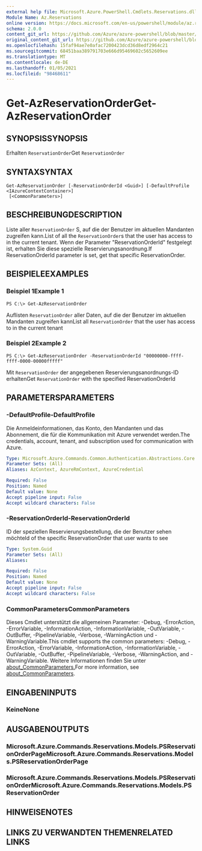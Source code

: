 ```yaml
---
external help file: Microsoft.Azure.PowerShell.Cmdlets.Reservations.dll-Help.xml
Module Name: Az.Reservations
online version: https://docs.microsoft.com/en-us/powershell/module/az.reservations/get-azreservationorder
schema: 2.0.0
content_git_url: https://github.com/Azure/azure-powershell/blob/master/src/Reservations/Reservations/help/Get-AzReservationOrder.md
original_content_git_url: https://github.com/Azure/azure-powershell/blob/master/src/Reservations/Reservations/help/Get-AzReservationOrder.md
ms.openlocfilehash: 15faf94ae7e0afac7200423dcd36d8edf2964c21
ms.sourcegitcommit: 68451baa389791703e666d95469602c5652609ee
ms.translationtype: MT
ms.contentlocale: de-DE
ms.lasthandoff: 01/05/2021
ms.locfileid: "98468611"
---
```

# <span data-ttu-id="13ef8-101">Get-AzReservationOrder</span><span class="sxs-lookup"><span data-stu-id="13ef8-101">Get-AzReservationOrder</span></span>

## <span data-ttu-id="13ef8-102">SYNOPSIS</span><span class="sxs-lookup"><span data-stu-id="13ef8-102">SYNOPSIS</span></span>
<span data-ttu-id="13ef8-103">Erhalten `ReservationOrder`</span><span class="sxs-lookup"><span data-stu-id="13ef8-103">Get `ReservationOrder`</span></span>

## <span data-ttu-id="13ef8-104">SYNTAX</span><span class="sxs-lookup"><span data-stu-id="13ef8-104">SYNTAX</span></span>

```
Get-AzReservationOrder [-ReservationOrderId <Guid>] [-DefaultProfile <IAzureContextContainer>]
 [<CommonParameters>]
```

## <span data-ttu-id="13ef8-105">BESCHREIBUNG</span><span class="sxs-lookup"><span data-stu-id="13ef8-105">DESCRIPTION</span></span>
<span data-ttu-id="13ef8-106">Liste aller `ReservationOrder` S, auf die der Benutzer im aktuellen Mandanten zugreifen kann.</span><span class="sxs-lookup"><span data-stu-id="13ef8-106">List of all the `ReservationOrder`s that the user has access to in the current tenant.</span></span> <span data-ttu-id="13ef8-107">Wenn der Parameter "ReservationOrderId" festgelegt ist, erhalten Sie diese spezielle Reservierungsanordnung.</span><span class="sxs-lookup"><span data-stu-id="13ef8-107">If ReservationOrderId parameter is set, get that specific ReservationOrder.</span></span>

## <span data-ttu-id="13ef8-108">BEISPIELE</span><span class="sxs-lookup"><span data-stu-id="13ef8-108">EXAMPLES</span></span>

### <span data-ttu-id="13ef8-109">Beispiel 1</span><span class="sxs-lookup"><span data-stu-id="13ef8-109">Example 1</span></span>
```
PS C:\> Get-AzReservationOrder
```

<span data-ttu-id="13ef8-110">Auflisten `ReservationOrder` aller Daten, auf die der Benutzer im aktuellen Mandanten zugreifen kann</span><span class="sxs-lookup"><span data-stu-id="13ef8-110">List all `ReservationOrder` that the user has access to in the current tenant</span></span>

### <span data-ttu-id="13ef8-111">Beispiel 2</span><span class="sxs-lookup"><span data-stu-id="13ef8-111">Example 2</span></span>
```
PS C:\> Get-AzReservationOrder -ReservationOrderId "00000000-ffff-ffff-0000-00000fffff"
```

<span data-ttu-id="13ef8-112">Mit `ReservationOrder` der angegebenen Reservierungsanordnungs-ID erhalten</span><span class="sxs-lookup"><span data-stu-id="13ef8-112">Get `ReservationOrder` with the specified ReservationOrderId</span></span>

## <span data-ttu-id="13ef8-113">PARAMETERS</span><span class="sxs-lookup"><span data-stu-id="13ef8-113">PARAMETERS</span></span>

### <span data-ttu-id="13ef8-114">-DefaultProfile</span><span class="sxs-lookup"><span data-stu-id="13ef8-114">-DefaultProfile</span></span>
<span data-ttu-id="13ef8-115">Die Anmeldeinformationen, das Konto, den Mandanten und das Abonnement, die für die Kommunikation mit Azure verwendet werden.</span><span class="sxs-lookup"><span data-stu-id="13ef8-115">The credentials, account, tenant, and subscription used for communication with Azure.</span></span>

```yaml
Type: Microsoft.Azure.Commands.Common.Authentication.Abstractions.Core.IAzureContextContainer
Parameter Sets: (All)
Aliases: AzContext, AzureRmContext, AzureCredential

Required: False
Position: Named
Default value: None
Accept pipeline input: False
Accept wildcard characters: False
```

### <span data-ttu-id="13ef8-116">-ReservationOrderId</span><span class="sxs-lookup"><span data-stu-id="13ef8-116">-ReservationOrderId</span></span>
<span data-ttu-id="13ef8-117">ID der speziellen Reservierungsbestellung, die der Benutzer sehen möchte</span><span class="sxs-lookup"><span data-stu-id="13ef8-117">Id of the specific ReservationOrder that user wants to see</span></span>

```yaml
Type: System.Guid
Parameter Sets: (All)
Aliases:

Required: False
Position: Named
Default value: None
Accept pipeline input: False
Accept wildcard characters: False
```

### <span data-ttu-id="13ef8-118">CommonParameters</span><span class="sxs-lookup"><span data-stu-id="13ef8-118">CommonParameters</span></span>
<span data-ttu-id="13ef8-119">Dieses Cmdlet unterstützt die allgemeinen Parameter: -Debug, -ErrorAction, -ErrorVariable, -InformationAction, -InformationVariable, -OutVariable, -OutBuffer, -PipelineVariable, -Verbose, -WarningAction und -WarningVariable.</span><span class="sxs-lookup"><span data-stu-id="13ef8-119">This cmdlet supports the common parameters: -Debug, -ErrorAction, -ErrorVariable, -InformationAction, -InformationVariable, -OutVariable, -OutBuffer, -PipelineVariable, -Verbose, -WarningAction, and -WarningVariable.</span></span> <span data-ttu-id="13ef8-120">Weitere Informationen finden Sie unter [about_CommonParameters.](http://go.microsoft.com/fwlink/?LinkID=113216)</span><span class="sxs-lookup"><span data-stu-id="13ef8-120">For more information, see [about_CommonParameters](http://go.microsoft.com/fwlink/?LinkID=113216).</span></span>

## <span data-ttu-id="13ef8-121">EINGABEN</span><span class="sxs-lookup"><span data-stu-id="13ef8-121">INPUTS</span></span>

### <span data-ttu-id="13ef8-122">Keine</span><span class="sxs-lookup"><span data-stu-id="13ef8-122">None</span></span>

## <span data-ttu-id="13ef8-123">AUSGABEN</span><span class="sxs-lookup"><span data-stu-id="13ef8-123">OUTPUTS</span></span>

### <span data-ttu-id="13ef8-124">Microsoft.Azure.Commands.Reservations.Models.PSReservationOrderPage</span><span class="sxs-lookup"><span data-stu-id="13ef8-124">Microsoft.Azure.Commands.Reservations.Models.PSReservationOrderPage</span></span>

### <span data-ttu-id="13ef8-125">Microsoft.Azure.Commands.Reservations.Models.PSReservationOrder</span><span class="sxs-lookup"><span data-stu-id="13ef8-125">Microsoft.Azure.Commands.Reservations.Models.PSReservationOrder</span></span>

## <span data-ttu-id="13ef8-126">HINWEISE</span><span class="sxs-lookup"><span data-stu-id="13ef8-126">NOTES</span></span>

## <span data-ttu-id="13ef8-127">LINKS ZU VERWANDTEN THEMEN</span><span class="sxs-lookup"><span data-stu-id="13ef8-127">RELATED LINKS</span></span>
